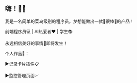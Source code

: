 ## 嗨！👋✨

我是一名简单的菜鸟级别的程序员，梦想能做出一款🌟很棒🌟的产品！

前端程序员💻 |  AI热爱者❤️ | 学生📚

永远相信美好的事情🌟即将发生！

个人作品🎨：

▶记录卡片插件📋

▶监控管理页面📈


